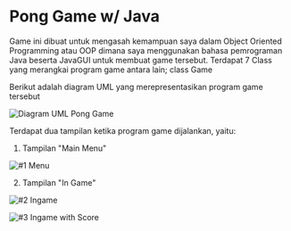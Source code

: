 # Pong Game w/ Java

Game ini dibuat untuk mengasah kemampuan saya dalam Object Oriented Programming atau OOP dimana saya menggunakan bahasa pemrograman Java beserta JavaGUI untuk membuat game tersebut. Terdapat 7 Class yang merangkai program game antara lain; class Game

Berikut adalah diagram UML yang merepresentasikan program game tersebut

![Diagram UML  Pong Game](https://github.com/ArthurGregorius/ProyekPerkuliahan/assets/147962819/ad981cb0-f7f3-49b9-b3a7-3b641588a191)

Terdapat dua tampilan ketika program game dijalankan, yaitu:

1. Tampilan "Main Menu"

![#1 Menu](https://github.com/ArthurGregorius/ProyekPerkuliahan/assets/147962819/8391860e-aea0-42b9-8f05-1210982824cb)

2. Tampilan "In Game"

![#2 Ingame](https://github.com/ArthurGregorius/ProyekPerkuliahan/assets/147962819/1d89bc41-09c3-409d-a83e-bb0722c282cc)

![#3 Ingame with Score](https://github.com/ArthurGregorius/ProyekPerkuliahan/assets/147962819/f9f0b835-041e-457a-9d5d-765a3fae2192)
